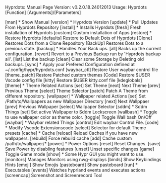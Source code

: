 Hyprdots: Manual Page 
Version: v0.2.0.18.24012013
Usage: Hyprdots [Function] [Arguments]/[Parameters]

  [man]                * Show Manual
  [version]            * Hyprdots Version
  [update]             * Pull Updates From Hyprdots Repository
  [install]            * Installs Hyprdots
                          [fresh]          Fresh installation of Hyprdots
                          [custom]         Custom installation of Apps
  [restore]            * Restore Hyprdots
                          [defaults]       Restore to Default Dots of Hyprdots
                          [Clone]          Restores Dots from a Clone Repository
                          [BackUp]         Restores Dots to a previous state.
  [backup]             * Handles Your Back ups.
                          [all]            Backs up the current configuration.
                          [revert]         Revert to a Previous Backup run by 'Hyprdots backup all'.
                          [list]           List the backup
                          [clean]          Clear some Storage by Deleting old backups. 
  [sync]               * Apply your Prefered Configuration defined at ~/.config/hypr/hyprdots.conf
                          [waybar_ctl]     Restore User waybar control file
                          [theme_patch]    Restore Patched custom themes
                          [Code]           Restore $USER Vscode config file
                          [kitty]          Restore $USER kitty.conf file
                          [kdeglobals]    
  [theme]              * Theme Related Actions
                          [set]            Set Theme
                          [next]           Next Theme
                          [prev]           Previous Theme
                          [select]         Theme Selector
                          [patch]          Patch A Theme from different repository.
  [wallpaper]          * Wallpaper related Actions
                          [set]            Set /Path/to/Wallpapers as new Wallpaper Directory
                          [next]           Next Wallppaer
                          [prev]           Previous Wallpaper
                          [select]         Wallpaper Selector
  [sddm]               * Sddm Things
                          [set]            Set active Wallpaper to Sddm Lockscreen
  [wallbash]           * Toggle to use wallpaper color as theme color.
                          [toggle]         Toggle Wall bash On/Off
  [waybar]             * Waybar related Things
                          [control]        Edit waybar Control File.
  [code]               * Modify Vscode Extensionscode
                          [select]         Selector for default Theme presets
  [cache]              * Cache
                          [reload]         Reload Caches if you have new wallpapers.
                          [rebuild]        Force rebuild cache
                          [add]            Cache custom /path/to/wallpaper/* 
  [power]              * Power Options
                          [reset]          Reset Changes.
                          [save]           Save Power by disabling features
                          [unset]          Unset specific changes
                          [game]           Toggle Game mode
  [show]               * Some Hypr GUI you might want to use.
                          [monitors]       Manages Monitors using nwg-displays
                          [binds]          Show Keybindings Hints
                          [emoji]          Show Emojis
                          [pasteboard]     Show pasteboard
  [run]                * Executables
                          [events]         Watches hyprland events and executes actions
                          [screencap]      Screenshot and Screenrecord Tool
